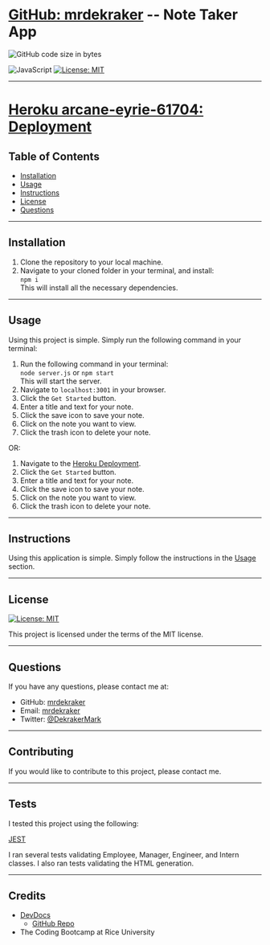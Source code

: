 # [GitHub: mrdekraker](https://github.com/mrdekraker/notetaker-app) -- Note Taker App

![GitHub code size in bytes](https://img.shields.io/github/languages/code-size/mrdekraker/notetaker-app?style=for-the-badge)

![JavaScript](https://img.shields.io/badge/JavaScript-100%25-yellow)
[![License: MIT](https://img.shields.io/badge/License-MIT-yellow.svg)](https://opensource.org/licenses/MIT)

---

# [Heroku arcane-eyrie-61704: Deployment](https://arcane-eyrie-61704.herokuapp.com/)

## Table of Contents

- [Installation](#installation)
- [Usage](#usage)
- [Instructions](#instructions)
- [License](#license)
- [Questions](#questions)

---

## Installation

1. Clone the repository to your local machine.
2. Navigate to your cloned folder in your terminal, and install:
   <br> `npm i`
   <br>This will install all the necessary dependencies.

---

## Usage

Using this project is simple. Simply run the following command in your terminal:

1. Run the following command in your terminal:
   <br> `node server.js` or `npm start`
   <br>This will start the server.
2. Navigate to `localhost:3001` in your browser.
3. Click the `Get Started` button.
4. Enter a title and text for your note.
5. Click the save icon to save your note.
6. Click on the note you want to view.
7. Click the trash icon to delete your note.

OR:

1. Navigate to the [Heroku Deployment](https://arcane-eyrie-61704.herokuapp.com/).
2. Click the `Get Started` button.
3. Enter a title and text for your note.
4. Click the save icon to save your note.
5. Click on the note you want to view.
6. Click the trash icon to delete your note.

---

## Instructions

Using this application is simple. Simply follow the instructions in the [Usage](#usage) section.

---

## License

[![License: MIT](https://img.shields.io/badge/License-MIT-yellow.svg)](https://opensource.org/licenses/MIT)

This project is licensed under the terms of the MIT license.

---

## Questions

If you have any questions, please contact me at:

- GitHub: [mrdekraker](https://github.com/mrdekraker)
- Email: [mrdekraker](mailto:mrdekraker@gmail.com)
- Twitter: [@DekrakerMark](https://twitter.com/DekrakerMark)

---

## Contributing

If you would like to contribute to this project, please contact me.

---

## Tests

I tested this project using the following:

[JEST](https://jestjs.io/)

I ran several tests validating Employee, Manager, Engineer, and Intern classes. I also ran tests validating the HTML generation.

---

## Credits

- [DevDocs](https://devdocs.io/)
  - [GitHub Repo](https://github.com/freeCodeCamp/devdocs)
- The Coding Bootcamp at Rice University
